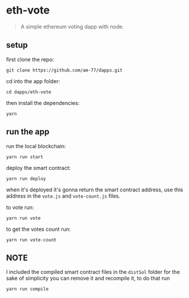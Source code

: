 # eth-vote

> A simple ethereum voting dapp with node.

## setup

first clone the repo:

```shell
git clone https://github.com/am-77/dapps.git
```

cd into the app folder:

```shell
cd dapps/eth-vote
```

then install the dependencies:

```shell
yarn
```

## run the app

run the local blockchain:

```shell
yarn run start
```

deploy the smart contract:

```shell
yarn run deploy
```
when it's deployed it's gonna return the smart contract address, use this address in the `vote.js` and `vote-count.js` files.

to vote run:

```shell
yarn run vote
```
to get the votes count  run:

```shell
yarn run vote-count
```


## NOTE 
I included the compiled smart contract files in the `distSol` folder for the sake of simplicity
you can remove it and recompile it, to do that run 

```shell
yarn run compile 
```